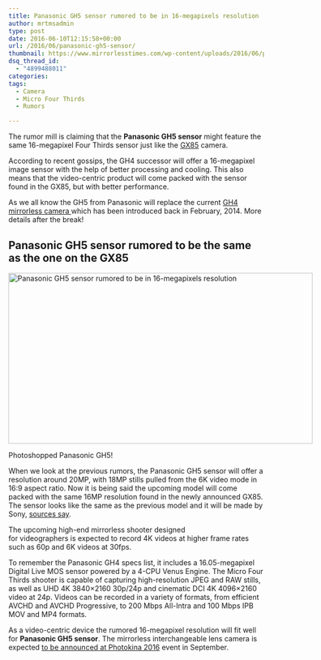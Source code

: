 ```yaml
---
title: Panasonic GH5 sensor rumored to be in 16-megapixels resolution
author: mrtmsadmin
type: post
date: 2016-06-10T12:15:58+00:00
url: /2016/06/panasonic-gh5-sensor/
thumbnail: https://www.mirrorlesstimes.com/wp-content/uploads/2016/06/panasonic-gh5-sensor.jpg
dsq_thread_id:
  - "4899488011"
categories:
tags:
  - Camera
  - Micro Four Thirds
  - Rumors

---
```

The rumor mill is claiming that the **Panasonic GH5 sensor** might feature the same 16-megapixel Four Thirds sensor just like the [GX85][1] camera.

According to recent gossips, the GH4 successor will offer a 16-megapixel image sensor with the help of better processing and cooling. This also means that the video-centric product will come packed with the sensor found in the GX85, but with better performance.

As we all know the GH5 from Panasonic will replace the current <a href="http://amzn.to/1ZDJDq6" target="_blank" rel="nofollow">GH4 mirrorless camera </a>which has been introduced back in February, 2014. More details after the break!<!--more-->

## Panasonic GH5 sensor rumored to be the same as the one on the GX85

<div id="attachment_326" style="width: 960px" class="wp-caption alignnone">
  <img class="wp-image-326 size-full" title="Panasonic GH5 sensor rumored to be in 16-megapixels resolution" src="https://i0.wp.com/www.mirrorlesstimes.com/wp-content/uploads/2016/06/panasonic-gh5-sensor.jpg?resize=600%2C337&#038;ssl=1" alt="Panasonic GH5 sensor rumored to be in 16-megapixels resolution" width="600" height="337" srcset="https://i0.wp.com/www.mirrorlesstimes.com/wp-content/uploads/2016/06/panasonic-gh5-sensor.jpg?w=950&ssl=1 950w, https://i0.wp.com/www.mirrorlesstimes.com/wp-content/uploads/2016/06/panasonic-gh5-sensor.jpg?resize=300%2C169&ssl=1 300w, https://i0.wp.com/www.mirrorlesstimes.com/wp-content/uploads/2016/06/panasonic-gh5-sensor.jpg?resize=768%2C432&ssl=1 768w" sizes="(max-width: 600px) 100vw, 600px" data-recalc-dims="1" />
  
  <p class="wp-caption-text">
    Photoshopped Panasonic GH5!
  </p>
</div>

When we look at the previous rumors, the Panasonic GH5 sensor will offer a resolution around 20MP, with 18MP stills pulled from the 6K video mode in 16:9 aspect ratio. Now it is being said the upcoming model will come packed with the same 16MP resolution found in the newly announced GX85. The sensor looks like the same as the previous model and it will be made by Sony, <a href="http://www.43rumors.com/ft5-panasonic-gh5-will-have-same-gx80-sensor-but-better-performance/" target="_blank" rel="nofollow">sources say</a>.

The upcoming high-end mirrorless shooter designed for videographers is expected to record 4K videos at higher frame rates such as 60p and 6K videos at 30fps.

To remember the Panasonic GH4 specs list, it includes a 16.05-megapixel Digital Live MOS sensor powered by a 4-CPU Venus Engine. The Micro Four Thirds shooter is capable of capturing high-resolution JPEG and RAW stills, as well as UHD 4K 3840×2160 30p/24p and cinematic DCI 4K 4096×2160 video at 24p. Videos can be recorded in a variety of formats, from efficient AVCHD and AVCHD Progressive, to 200 Mbps All-Intra and 100 Mbps IPB MOV and MP4 formats.

As a video-centric device the rumored 16-megapixel resolution will fit well for **Panasonic GH5 sensor**. The mirrorless interchangeable lens camera is expected [to be announced at Photokina 2016][2] event in September.

 [1]: https://www.mirrorlesstimes.com/2016/04/panasonic-lumix-dmc-gx85/
 [2]: https://www.mirrorlesstimes.com/2016/04/panasonic-gh5-coming-photokina-2016/